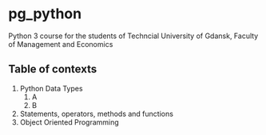 # pg_python
Python 3 course for the students of Techncial University of Gdansk, Faculty of Management and Economics

## Table of contexts
1. Python Data Types
    1. A
    2. B
1. Statements, operators, methods and functions
1. Object Oriented Programming
